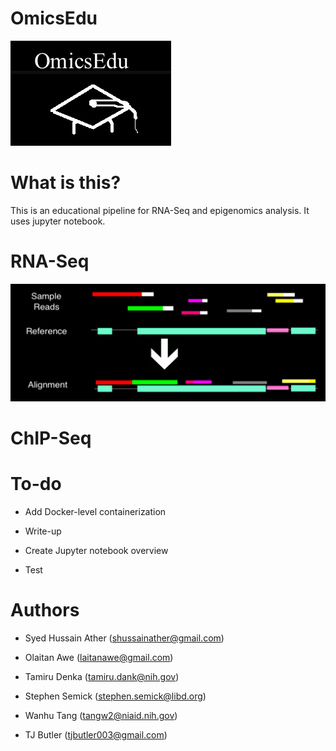 # OmicsEdu

![Logo](images/logo.png)

# What is this?

This is an educational pipeline for RNA-Seq and epigenomics analysis. It uses jupyter notebook.

# RNA-Seq

![RNA-Seq Workflow](images/rnaseqpipeline.png)

# ChIP-Seq



# To-do

+ Add Docker-level containerization

+ Write-up 

+ Create Jupyter notebook overview

+ Test

# Authors

+ Syed Hussain Ather (shussainather@gmail.com)

+ Olaitan Awe (laitanawe@gmail.com)

+ Tamiru Denka (tamiru.dank@nih.gov)

+ Stephen Semick (stephen.semick@libd.org)

+ Wanhu Tang (tangw2@niaid.nih.gov)

+ TJ Butler (tjbutler003@gmail.com)
